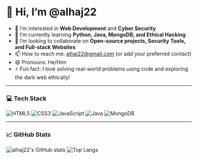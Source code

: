 # 👋 Hi, I’m @alhaj22

- 👀 I’m interested in **Web Development** and **Cyber Security**
- 🌱 I’m currently learning **Python, Java, MongoDB, and Ethical Hacking**
- 🤝 I’m looking to collaborate on **Open-source projects, Security Tools, and Full-stack Websites**
- 📫 How to reach me: [alhaj22@gmail.com](mailto:alhaj22@gmail.com) (or add your preferred contact)
- 😄 Pronouns: He/Him
- ⚡ Fun fact: I love solving real-world problems using code and exploring the dark web ethically!

---

### 💻 Tech Stack

![HTML5](https://img.shields.io/badge/HTML5-E34F26?style=flat-square&logo=html5&logoColor=white)
![CSS3](https://img.shields.io/badge/CSS3-1572B6?style=flat-square&logo=css3&logoColor=white)
![JavaScript](https://img.shields.io/badge/JavaScript-F7DF1E?style=flat-square&logo=javascript&logoColor=black)
![Java](https://img.shields.io/badge/Java-ED8B00?style=flat-square&logo=java&logoColor=white)
![MongoDB](https://img.shields.io/badge/MongoDB-47A248?style=flat-square&logo=mongodb&logoColor=white)

---

### 📈 GitHub Stats

![alhaj22's GitHub stats](https://github-readme-stats.vercel.app/api?username=alhaj22&show_icons=true&theme=radical)
![Top Langs](https://github-readme-stats.vercel.app/api/top-langs/?username=alhaj22&layout=compact&theme=radical)
